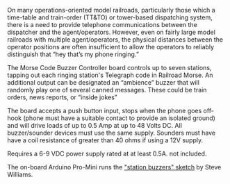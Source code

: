 On many operations-oriented model railroads, particularly those
which a time-table and train-order (TT&TO) or tower-based dispatching
system, there is a need to provide telephone communications between
the dispatcher and the agent/operators. However, even on fairly
large model railroads with multiple agent/operators, the physical
distances between the operator positions are often insufficient to
allow the operators to reliably distinguish that “hey that’s my
phone ringing.”

The Morse Code Buzzer Controller board controls up to seven stations,
tapping out each ringing station's Telegraph code in Railroad Morse.
An additional output can be designated an “ambience” buzzer that
will randomly play one of several canned messages. These could be
train orders, news reports, or “inside jokes”

The board accepts a push button input, stops when the phone goes
off-hook (phone must have a suitable contact to provide an isolated
ground) and will drive loads of up to 0.5 Amp at up to 48 Volts DC.
All buzzer/sounder devices must use the same supply.  Sounders must
have have a coil resistance of greater than 40 ohms if using a 12V
supply.

Requires a 6-9 VDC power supply rated at at least 0.5A. not included.

The on-board Arduino Pro-Mini runs the
["station buzzers" sketch](https://github.com/stevew1154/station_buzzers)
by Steve Williams.  



